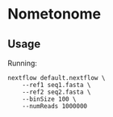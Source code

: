 # Nometonome

## Usage

Running:

```
nextflow default.nextflow \
    --ref1 seq1.fasta \
    --ref2 seq2.fasta \
    --binSize 100 \
    --numReads 1000000
```
